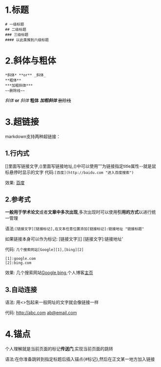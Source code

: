 # 1.标题
    # 一级标题
    ## 二级标题
    ### 三级标题
    #### 以此类推到六级标题

# 2.斜体与粗体

    *斜体* **or** _斜体_
    **粗体**
    ***加粗斜体***
    ~~删除线~~

*斜体* **or** _斜体_
**粗体**
***加粗斜体***
~~删除线~~

# 3.超链接

markdown支持两种超链接：

## 1.行内式

[]里面写链接文字,()里面写链接地址,()中可以使用""为链接指定title属性--就是鼠标悬停时显示的文字
代码:`[百度](http://baidu.com "进入百度搜索")`

效果:
[百度](http://baidu.com "进入百度搜索")

## 2.参考式

**一般用于学术论文**或者**文章中多次出现**,多次出现时可以使用**引用的方式**以进行统一管理

语法:`[链接文字][链接标记],在文本任意位置添加[链接标记]:链接地址 "链接标题"`

如果链接本身可以作为标记: [链接文字][] [链接文字]:链接地址'

代码:
    `几个搜索网站[Google][1],[bing][2]`

    [1]:google.com
    [2]:bing.com

效果:
几个搜索网站[Google][1],[bing][2],个人博客[主页][]

[1]:google.com "google"
[2]:bing.com "bing"
[主页]:zhuye.com "进入主页"

## 3.自动连接

语法: 用<>包起来一般网址的文字就会像链接一样

代码:
    <http://abc.com>
    <ab@email.com>

# 4.锚点

个人理解就是当前页面的标记**传送门**,实现当前页面的跳转

语法:在你准备跳转到指定标题后插入锚点{#标记},然后在正文某一地方加入链接